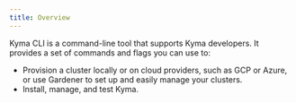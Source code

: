 ```yaml
---
title: Overview
---
```


Kyma CLI is a command-line tool that supports Kyma developers. It provides a set of commands and flags you can use to: 

- Provision a cluster locally or on cloud providers, such as GCP or Azure, or use Gardener to set up and easily manage your clusters.
- Install, manage, and test Kyma.
